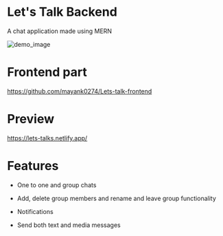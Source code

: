 # Let's Talk Backend

A chat application made using MERN

<image src="https://github.com/mayank0274/Lets-talk/blob/render-deploy/letsTalk.png" alt="demo_image">

# Frontend part

https://github.com/mayank0274/Lets-talk-frontend

# Preview

https://lets-talks.netlify.app/

# Features

- One to one and group chats

- Add, delete group members and rename and leave group functionality

- Notifications

- Send both text and media messages
